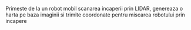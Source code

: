 Primeste de la un robot mobil scanarea incaperii prin LIDAR, genereaza o harta pe baza imaginii si trimite coordonate pentru miscarea robotului prin incapere